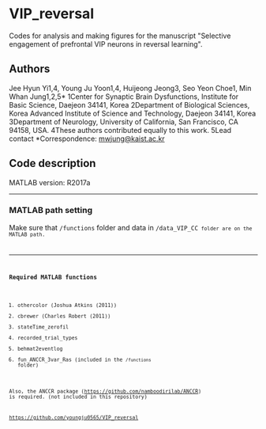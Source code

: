 # VIP_reversal

Codes for analysis and making figures for the manuscript "Selective engagement of prefrontal VIP neurons in reversal learning".

## Authors
Jee Hyun Yi1,4, Young Ju Yoon1,4, Huijeong Jeong3, Seo Yeon Choe1, Min Whan Jung1,2,5*
1Center for Synaptic Brain Dysfunctions, Institute for Basic Science, Daejeon 34141, Korea
2Department of Biological Sciences, Korea Advanced Institute of Science and Technology, Daejeon 34141, Korea
3Department of Neurology, University of California, San Francisco, CA 94158, USA.
4These authors contributed equally to this work.
5Lead contact
*Correspondence: mwjung@kaist.ac.kr

## Code description
MATLAB version: R2017a
*****
### MATLAB path setting
Make sure that <code>/functions</code> folder and data in <code>/data_VIP_CC<code> folder are on the MATLAB path.

*****
### Required MATLAB functions
1. othercolor (Joshua Atkins (2011))
2. cbrewer (Charles Robert (2011))
3. stateTime_zerofil
4. recorded_trial_types
5. behmat2eventlog
6. fun_ANCCR_3var_Ras
(included in the <code>/functions</code> folder)

Also, the ANCCR package (https://github.com/namboodirilab/ANCCR) is required. (not included in this repository)



https://github.com/youngju0565/VIP_reversal

